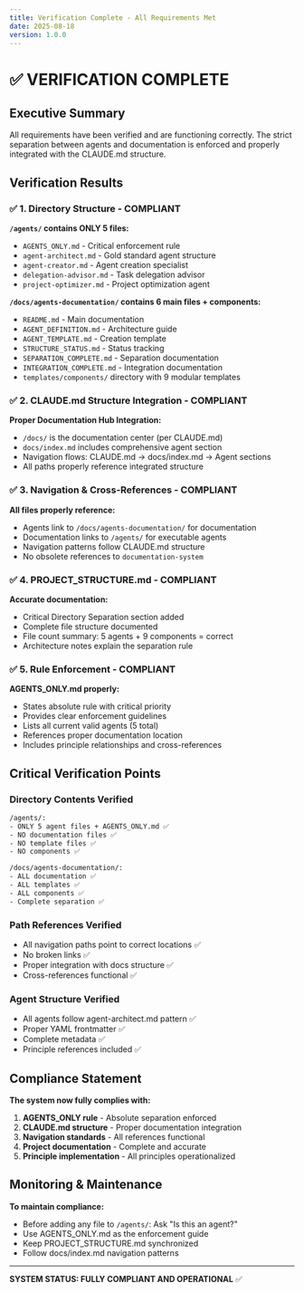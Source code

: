 ```yaml
---
title: Verification Complete - All Requirements Met
date: 2025-08-18
version: 1.0.0
---
```


# ✅ VERIFICATION COMPLETE

## Executive Summary
All requirements have been verified and are functioning correctly. The strict separation between agents and documentation is enforced and properly integrated with the CLAUDE.md structure.

## Verification Results

### ✅ 1. Directory Structure - COMPLIANT

**`/agents/` contains ONLY 5 files:**
- `AGENTS_ONLY.md` - Critical enforcement rule
- `agent-architect.md` - Gold standard agent structure  
- `agent-creator.md` - Agent creation specialist
- `delegation-advisor.md` - Task delegation advisor
- `project-optimizer.md` - Project optimization agent

**`/docs/agents-documentation/` contains 6 main files + components:**
- `README.md` - Main documentation
- `AGENT_DEFINITION.md` - Architecture guide
- `AGENT_TEMPLATE.md` - Creation template
- `STRUCTURE_STATUS.md` - Status tracking
- `SEPARATION_COMPLETE.md` - Separation documentation
- `INTEGRATION_COMPLETE.md` - Integration documentation
- `templates/components/` directory with 9 modular templates

### ✅ 2. CLAUDE.md Structure Integration - COMPLIANT

**Proper Documentation Hub Integration:**
- `/docs/` is the documentation center (per CLAUDE.md)
- `docs/index.md` includes comprehensive agent section
- Navigation flows: CLAUDE.md → docs/index.md → Agent sections
- All paths properly reference integrated structure

### ✅ 3. Navigation & Cross-References - COMPLIANT

**All files properly reference:**
- Agents link to `/docs/agents-documentation/` for documentation
- Documentation links to `/agents/` for executable agents
- Navigation patterns follow CLAUDE.md structure
- No obsolete references to `documentation-system`

### ✅ 4. PROJECT_STRUCTURE.md - COMPLIANT

**Accurate documentation:**
- Critical Directory Separation section added
- Complete file structure documented
- File count summary: 5 agents + 9 components = correct
- Architecture notes explain the separation rule

### ✅ 5. Rule Enforcement - COMPLIANT

**AGENTS_ONLY.md properly:**
- States absolute rule with critical priority
- Provides clear enforcement guidelines
- Lists all current valid agents (5 total)
- References proper documentation location
- Includes principle relationships and cross-references

## Critical Verification Points

### Directory Contents Verified
```bash
/agents/:
- ONLY 5 agent files + AGENTS_ONLY.md ✅
- NO documentation files ✅
- NO template files ✅
- NO components ✅

/docs/agents-documentation/:
- ALL documentation ✅
- ALL templates ✅  
- ALL components ✅
- Complete separation ✅
```

### Path References Verified
- All navigation paths point to correct locations ✅
- No broken links ✅
- Proper integration with docs structure ✅
- Cross-references functional ✅

### Agent Structure Verified
- All agents follow agent-architect.md pattern ✅
- Proper YAML frontmatter ✅
- Complete metadata ✅
- Principle references included ✅

## Compliance Statement

**The system now fully complies with:**

1. **AGENTS_ONLY rule** - Absolute separation enforced
2. **CLAUDE.md structure** - Proper documentation integration
3. **Navigation standards** - All references functional
4. **Project documentation** - Complete and accurate
5. **Principle implementation** - All principles operationalized

## Monitoring & Maintenance

**To maintain compliance:**
- Before adding any file to `/agents/`: Ask "Is this an agent?"
- Use AGENTS_ONLY.md as the enforcement guide
- Keep PROJECT_STRUCTURE.md synchronized
- Follow docs/index.md navigation patterns

---
**SYSTEM STATUS: FULLY COMPLIANT AND OPERATIONAL** ✅